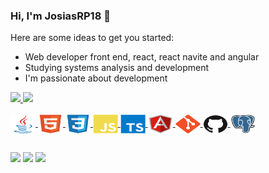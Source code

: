 ### Hi, I'm JosiasRP18 👋



Here are some ideas to get you started:

- Web developer front end, react, react navite and angular
- Studying systems analysis and development
- I'm passionate about development


<div>
  <a href="https://github.com/JosiasRP18">
  <img height="180em" src="https://github-readme-stats.vercel.app/api?username=JosiasRP18&show_icons=true&theme=dracula&include_all_commits=true&count_private=true"/>
  <img height="180em" src="https://github-readme-stats.vercel.app/api/top-langs/?username=JosiasRP18&layout=compact&langs_count=7&theme=dracula"/>
</div>

  <div style="display: inline_block"><br>
   <img align="center" alt="Joo-java" height="30" width="40" src="https://raw.githubusercontent.com/devicons/devicon/master/icons/java/java-original.svg">
    <img align="center" alt="Joo-HTML" height="30" width="40" src="https://raw.githubusercontent.com/devicons/devicon/master/icons/html5/html5-original.svg">
  <img align="center" alt="Joo-CSS" height="30" width="40" src="https://raw.githubusercontent.com/devicons/devicon/master/icons/css3/css3-original.svg">
  <img align="center" alt="Joo-Js" height="30" width="40" src="https://raw.githubusercontent.com/devicons/devicon/master/icons/javascript/javascript-plain.svg">
  <img align="center" alt="Joo-Ts" height="30" width="40" src="https://raw.githubusercontent.com/devicons/devicon/master/icons/typescript/typescript-plain.svg">
  <img align="center" alt="Joo-angularjs" height="30" width="40" src="https://raw.githubusercontent.com/devicons/devicon/master/icons/angularjs/angularjs-original.svg">
     <img align="center" alt="Joo-git" height="30" width="40" src="https://raw.githubusercontent.com/devicons/devicon/master/icons/git/git-original.svg">
<img align="center" alt="Joo-github" height="30" width="40" src="https://raw.githubusercontent.com/devicons/devicon/master/icons/github/github-original.svg">
    <img align="center" alt="Joo-postgresql" height="30" width="40" src="https://raw.githubusercontent.com/devicons/devicon/master/icons/postgresql/postgresql-original.svg">
   
  
   ##
  <a href="https://instagram.com/jooramos18" target="_blank"><img src="https://img.shields.io/badge/-Instagram-%23E4405F?style=for-the-badge&logo=instagram&logoColor=white" target="_blank"></a>
  <a href = "mailto:joo.ramos08@gmail.com"><img src="https://img.shields.io/badge/-Gmail-%23333?style=for-the-badge&logo=gmail&logoColor=white" target="_blank"></a>
  <a href="https://https://www.linkedin.com/in/josias-ramos/" target="_blank"><img src="https://img.shields.io/badge/-LinkedIn-%230077B5?style=for-the-badge&logo=linkedin&logoColor=white" target="_blank"></a> 

</div>
